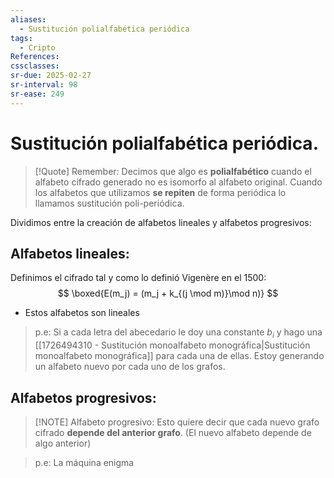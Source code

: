 ```yaml
---
aliases:
  - Sustitución polialfabética periódica
tags:
  - Cripto
References: 
cssclasses: 
sr-due: 2025-02-27
sr-interval: 98
sr-ease: 249
---
```

# Sustitución polialfabética periódica.

> [!Quote] Remember: 
> Decimos que algo es **polialfabético** cuando el alfabeto cifrado generado no es isomorfo al alfabeto original.
> Cuando los alfabetos que utilizamos **se repiten** de forma periódica lo llamamos sustitución poli-periódica. 

Dividimos entre la creación de alfabetos lineales y alfabetos progresivos:
## Alfabetos lineales:
Definimos el cifrado tal y como lo definió Vigenère en el 1500:
$$
\boxed{E(m_j) = (m_j + k_{(j \mod m)}\mod n)}
$$
+ Estos alfabetos son lineales
>p.e: Si a cada letra del abecedario le doy una constante $b_i$ y hago una [[1726494310 - Sustitución monoalfabeto monográfica|Sustitución monoalfabeto monográfica]] para cada una de ellas. Estoy generando un alfabeto nuevo por cada uno de los grafos.


## Alfabetos progresivos: 

> [!NOTE] Alfabeto progresivo: 
> Esto quiere decir que cada nuevo grafo cifrado **depende del anterior grafo**. (El nuevo alfabeto depende de algo anterior)

> p.e: La máquina enigma
